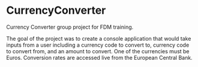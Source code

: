 # CurrencyConverter
Currency Converter group project for FDM training.

The goal of the project was to create a console application that would take inputs from a user including a currency code to convert to,
currency code to convert from, and an amount to convert. One of the currencies must be Euros. 
Conversion rates are accessed live from the European Central Bank.

